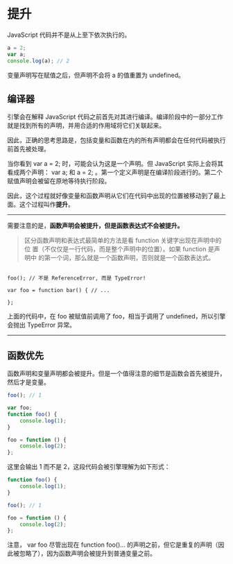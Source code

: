 # 提升

JavaScript 代码并不是从上至下依次执行的。

```js
a = 2;
var a;
console.log(a); // 2
```

变量声明写在赋值之后，但声明不会将 a 的值重置为 undefined。

## 编译器

引擎会在解释 JavaScript 代码之前首先对其进行编译。编译阶段中的一部分工作就是找到所有的声明，并用合适的作用域将它们关联起来。

因此，正确的思考思路是，包括变量和函数在内的所有声明都会在任何代码被执行前首先被处理。

当你看到 var a = 2; 时，可能会认为这是一个声明。但 JavaScript 实际上会将其看成两个声明： var a; 和 a = 2; 。第一个定义声明是在编译阶段进行的。第二个赋值声明会被留在原地等待执行阶段。

因此，这个过程就好像变量和函数声明从它们在代码中出现的位置被移动到了最上面。这个过程叫作**提升**。

---

需要注意的是，**函数声明会被提升，但是函数表达式不会被提升。**

> 区分函数声明和表达式最简单的方法是看 function 关键字出现在声明中的位 置（不仅仅是一行代码，而是整个声明中的位置）。如果 function 是声明中 的第一个词，那么就是一个函数声明，否则就是一个函数表达式。

```JS

foo(); // 不是 ReferenceError, 而是 TypeError!

var foo = function bar() { // ...

};
```

上面的代码中，在 foo 被赋值前调用了 foo，相当于调用了 undefined，所以引擎会抛出 TypeError 异常。

---

## 函数优先

函数声明和变量声明都会被提升。但是一个值得注意的细节是函数会首先被提升，然后才是变量。

```js
foo(); // 1

var foo;
function foo() {
    console.log(1);
}

foo = function () {
    console.log(2);
};
```

这里会输出 1 而不是 2，这段代码会被引擎理解为如下形式：

```js
function foo() {
    console.log(1);
}

foo(); // 1

foo = function () {
    console.log(2);
};
```

注意， var foo 尽管出现在 function foo()... 的声明之前，但它是重复的声明（因此被忽略了），因为函数声明会被提升到普通变量之前。